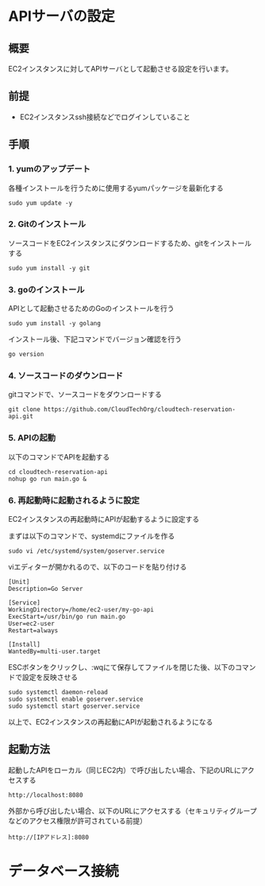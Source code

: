 # APIサーバの設定
## 概要
EC2インスタンスに対してAPIサーバとして起動させる設定を行います。

## 前提
- EC2インスタンスssh接続などでログインしていること

## 手順

### 1. yumのアップデート
各種インストールを行うために使用するyumパッケージを最新化する
```shell
sudo yum update -y
```

### 2. Gitのインストール
ソースコードをEC2インスタンスにダウンロードするため、gitをインストールする
```shell
sudo yum install -y git
```

### 3. goのインストール
APIとして起動させるためのGoのインストールを行う
```shell
sudo yum install -y golang
```

インストール後、下記コマンドでバージョン確認を行う
```shell
go version
```

### 4. ソースコードのダウンロード
gitコマンドで、ソースコードをダウンロードする
```shell
git clone https://github.com/CloudTechOrg/cloudtech-reservation-api.git
```

### 5. APIの起動
以下のコマンドでAPIを起動する

```shell
cd cloudtech-reservation-api
nohup go run main.go &
```

### 6. 再起動時に起動されるように設定
EC2インスタンスの再起動時にAPIが起動するように設定する

まずは以下のコマンドで、systemdにファイルを作る
```shell
sudo vi /etc/systemd/system/goserver.service
```

viエディターが開かれるので、以下のコードを貼り付ける
```
[Unit]
Description=Go Server

[Service]
WorkingDirectory=/home/ec2-user/my-go-api
ExecStart=/usr/bin/go run main.go
User=ec2-user
Restart=always

[Install]
WantedBy=multi-user.target
```

ESCボタンをクリックし、:wqにて保存してファイルを閉じた後、以下のコマンドで設定を反映させる

```shell
sudo systemctl daemon-reload
sudo systemctl enable goserver.service
sudo systemctl start goserver.service
```

以上で、EC2インスタンスの再起動にAPIが起動されるようになる

## 起動方法
起動したAPIをローカル（同じEC2内）で呼び出したい場合、下記のURLにアクセスする

```
http://localhost:8080
```

外部から呼び出したい場合、以下のURLにアクセスする（セキュリティグループなどのアクセス権限が許可されている前提）

```
http://[IPアドレス]:8080
```

# データベース接続

